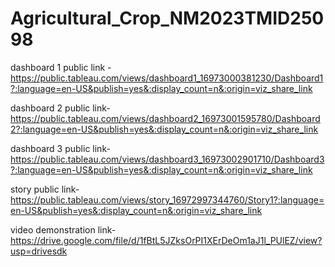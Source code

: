 # Agricultural_Crop_NM2023TMID25098


dashboard 1 public link - https://public.tableau.com/views/dashboard1_16973000381230/Dashboard1?:language=en-US&publish=yes&:display_count=n&:origin=viz_share_link

dashboard 2 public link- https://public.tableau.com/views/dashboard2_16973001595780/Dashboard2?:language=en-US&publish=yes&:display_count=n&:origin=viz_share_link

dashboard 3 public link- https://public.tableau.com/views/dashboard3_16973002901710/Dashboard3?:language=en-US&publish=yes&:display_count=n&:origin=viz_share_link

story public link- https://public.tableau.com/views/story_16972997344760/Story1?:language=en-US&publish=yes&:display_count=n&:origin=viz_share_link

video demonstration link- https://drive.google.com/file/d/1fBtL5JZksOrPI1XErDeOm1aJ1l_PUlEZ/view?usp=drivesdk
